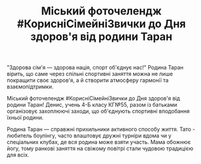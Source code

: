 ﻿---
title: "Міський фоточелендж #КорисніСімейніЗвички до Дня здоров'я від родини Таран"
---

"Здорова сім'я — здорова нація, спорт об'єднує нас!" Родина Таран вірить, що саме через спільні спортивні заняття можна не лише покращити своє здоров'я, а й створити атмосферу гармонії та взаємопідтримки.

Міський фоточелендж #КорисніСімейніЗвички до Дня здоров'я від родини Таран! Денис, учень 4-Б класу КГ№55, разом із батьками організовує захоплюючі заходи, що об'єднують спортивні вподобання їхньої родини.

Родина Таран — справжні прихильники активного способу життя. Тато - любитель боулінгу, часто влаштовує дружні турніри вдома чи у спеціальних клубах, де вся родина може взяти участь. Мама обожнює йогу, тому ранкові заняття на свіжому повітрі стали чудовою традицією для всіх.

<slideshow />